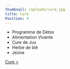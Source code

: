 ```yaml
---
thumbnail: /uploads/cure.jpg
title: Cure
Position: 4
---
```


- Programme de Détox
- Alimentation Vivante
- Cure de Jus
- Herbe de blé
- Jeûne

[Cure >](/cure)
